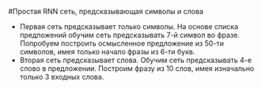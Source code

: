 #Простая RNN сеть, предсказывающая символы и слова
* Первая сеть предсказывает только символы. 
На основе списка предложений обучим сеть предсказывать 7-й символ во фразе. Попробуем построить осмысленное предложение из 50-ти символов, имея только начало фразы из 6-ти букв.
 * Вторая сеть предсказывает слова.
Обучим сеть предсказывать 4-е слово в предложении. Построим фразу из 10 слов, имея изначально только 3 входных слова.